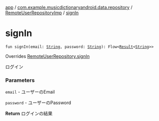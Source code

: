 [app](../../index.md) / [com.example.musicdictionaryandroid.data.repository](../index.md) / [RemoteUserRepositoryImp](index.md) / [signIn](./sign-in.md)

# signIn

`fun signIn(email: `[`String`](https://kotlinlang.org/api/latest/jvm/stdlib/kotlin/-string/index.html)`, password: `[`String`](https://kotlinlang.org/api/latest/jvm/stdlib/kotlin/-string/index.html)`): Flow<`[`Result`](../../com.example.musicdictionaryandroid.domain.model.value/-result/index.md)`<`[`String`](https://kotlinlang.org/api/latest/jvm/stdlib/kotlin/-string/index.html)`>>`

Overrides [RemoteUserRepository.signIn](../-remote-user-repository/sign-in.md)

ログイン

### Parameters

`email` - ユーザーのEmail

`password` - ユーザーのPassword

**Return**
ログインの結果


